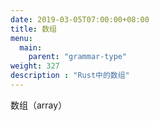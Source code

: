 ```yaml
---
date: 2019-03-05T07:00:00+08:00
title: 数组
menu:
  main:
    parent: "grammar-type"
weight: 327
description : "Rust中的数组"
---
```


数组（array）